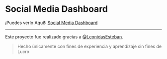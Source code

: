 # Social Media Dashboard

¡Puedes verlo Aquí!: [ Social Media Dashboard](https://peblo-code.github.io/social-media-table/ " Social Media Dashboard")


------------
Este proyecto fue realizado gracias a [@LeonidasEsteban](https://github.com/LeonidasEsteban "@LeonidasEsteban").

> Hecho únicamente con fines de experiencia y aprendizaje sin fines de Lucro

